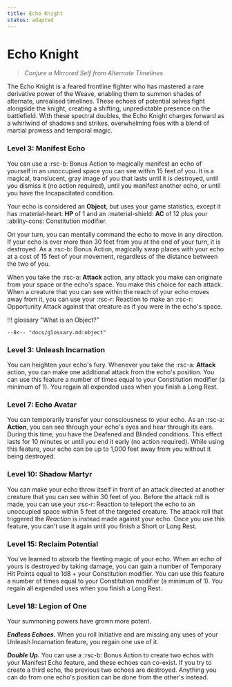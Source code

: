 ```yaml
---
title: Echo Knight
status: adapted
---
```


# Echo Knight

> *Conjure a Mirrored Self from Alternate Timelines*

The Echo Knight is a feared frontline fighter who has mastered a rare derivative power of the Weave, enabling them to summon shades of alternate, unrealised timelines. These echoes of potential selves fight alongside the knight, creating a shifting, unpredictable presence on the battlefield. With these spectral doubles, the Echo Knight charges forward as a whirlwind of shadows and strikes, overwhelming foes with a blend of martial prowess and temporal magic.

### Level 3: Manifest Echo

You can use a :rsc-b: Bonus Action to magically manifest an echo of yourself in an unoccupied space you can see within 15 feet of you. It is a magical, translucent, gray image of you that lasts until it is destroyed, until you dismiss it (no action required), until you manifest another echo, or until you have the Incapacitated condition.

Your echo is considered an **Object**, but uses your game statistics, except it has :material-heart: **HP** of 1 and an :material-shield: **AC** of 12 plus your :ability-cons: Constitution modifier.

On your turn, you can mentally command the echo to move in any direction. If your echo is ever more than 30 feet from you at the end of your turn, it is destroyed. As a :rsc-b: Bonus Action, magically swap places with your echo at a cost of 15 feet of your movement, regardless of the distance between the two of you.

When you take the :rsc-a: **Attack** action, any attack you make can originate from your space or the echo's space. You make this choice for each attack. When a creature that you can see within the reach of your echo moves away from it, you can use your :rsc-r: Reaction to make an :rsc-r: Opportunity Attack against that creature as if you were in the echo's space.

!!! glossary "What is an Object?"

    --8<-- "docs/glossary.md:object"


### Level 3: Unleash Incarnation

You can heighten your echo's fury. Whenever you take the :rsc-a: **Attack** action, you can make one additional attack from the echo's position. You can use this feature a number of times equal to your Constitution modifier (a minimum of 1). You regain all expended uses when you finish a Long Rest.

### Level 7: Echo Avatar

You can temporarily transfer your consciousness to your echo. As an :rsc-a: **Action**, you can see through your echo's eyes and hear through its ears. During this time, you have the Deafened and Blinded conditions. This effect lasts for 10 minutes or until you end it early (no action required). While using this feature, your echo can be up to 1,000 feet away from you without it being destroyed.

### Level 10: Shadow Martyr

You can make your echo throw itself in front of an attack directed at another creature that you can see within 30 feet of you. Before the attack roll is made, you can use your :rsc-r: Reaction to teleport the echo to an unoccupied space within 5 feet of the targeted creature. The attack roll that triggered the *Reaction* is instead made against your echo. Once you use this feature, you can't use it again until you finish a Short or Long Rest.

### Level 15: Reclaim Potential

You've learned to absorb the fleeting magic of your echo. When an echo of yours is destroyed by taking damage, you can gain a number of Temporary Hit Points equal to 1d8 + your Constitution modifier. You can use this feature a number of times equal to your Constitution modifier (a minimum of 1). You regain all expended uses when you finish a Long Rest.

### Level 18: Legion of One

Your summoning powers have grown more potent.

***Endless Echoes.*** When you roll Initiative and are missing any uses of your Unleash Incarnation feature, you regain one use of it.

***Double Up.*** You can use a :rsc-b: Bonus Action to create two echos with your Manifest Echo feature, and these echoes can co-exist. If you try to create a third echo, the previous two echoes are destroyed. Anything you can do from one echo's position can be done from the other's instead.
